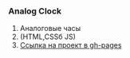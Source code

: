 ### Analog Clock
1.  Аналоговые часы
2.  (HTML,CSSб JS)
3.  [Ссылка на проект в gh-pages](https://borishahn.github.io/clock/)